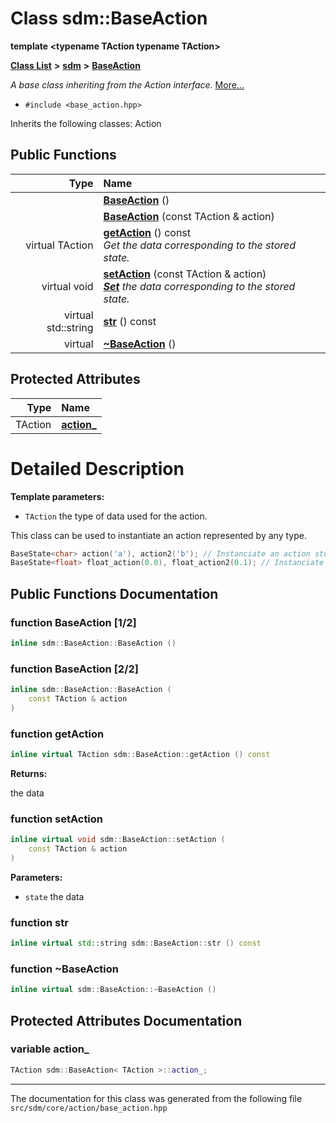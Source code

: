 
# Class sdm::BaseAction

<link rel="stylesheet" href="https://cdnjs.cloudflare.com/ajax/libs/KaTeX/0.5.1/katex.min.css">
<link rel="stylesheet" href="https://cdn.jsdelivr.net/github-markdown-css/2.2.1/github-markdown.css"/>


**template &lt;typename TAction typename TAction&gt;**


[**Class List**](annotated.md) **>** [**sdm**](namespacesdm.md) **>** [**BaseAction**](classsdm_1_1BaseAction.md)



_A base class inheriting from the Action interface._ [More...](#detailed-description)

* `#include <base_action.hpp>`



Inherits the following classes: Action












## Public Functions

| Type | Name |
| ---: | :--- |
|   | [**BaseAction**](classsdm_1_1BaseAction.md#function-baseaction-1-2) () <br> |
|   | [**BaseAction**](classsdm_1_1BaseAction.md#function-baseaction-2-2) (const TAction & action) <br> |
| virtual TAction | [**getAction**](classsdm_1_1BaseAction.md#function-getaction) () const<br>_Get the data corresponding to the stored state._  |
| virtual void | [**setAction**](classsdm_1_1BaseAction.md#function-setaction) (const TAction & action) <br>[_**Set**_](structsdm_1_1Set.md) _the data corresponding to the stored state._ |
| virtual std::string | [**str**](classsdm_1_1BaseAction.md#function-str) () const<br> |
| virtual  | [**~BaseAction**](classsdm_1_1BaseAction.md#function-baseaction) () <br> |




## Protected Attributes

| Type | Name |
| ---: | :--- |
|  TAction | [**action\_**](classsdm_1_1BaseAction.md#variable-action-)  <br> |




# Detailed Description




**Template parameters:**


* `TAction` the type of data used for the action.

This class can be used to instantiate an action represented by any type.


````cpp
BaseState<char> action('a'), action2('b'); // Instanciate an action stored as a character.   
BaseState<float> float_action(0.0), float_action2(0.1); // Instanciate an action stored as a float.  
````

 

    
## Public Functions Documentation


### function BaseAction [1/2]


```cpp
inline sdm::BaseAction::BaseAction () 
```



### function BaseAction [2/2]


```cpp
inline sdm::BaseAction::BaseAction (
    const TAction & action
) 
```



### function getAction 


```cpp
inline virtual TAction sdm::BaseAction::getAction () const
```




**Returns:**

the data 




        

### function setAction 


```cpp
inline virtual void sdm::BaseAction::setAction (
    const TAction & action
) 
```




**Parameters:**


* `state` the data 



        

### function str 


```cpp
inline virtual std::string sdm::BaseAction::str () const
```



### function ~BaseAction 


```cpp
inline virtual sdm::BaseAction::~BaseAction () 
```


## Protected Attributes Documentation


### variable action\_ 


```cpp
TAction sdm::BaseAction< TAction >::action_;
```



------------------------------
The documentation for this class was generated from the following file `src/sdm/core/action/base_action.hpp`
